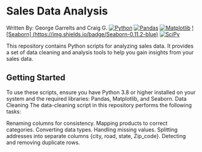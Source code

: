 # Sales Data Analysis
Written By: George Garrelts and Craig G.
[![Python](https://img.shields.io/badge/Python-3.8%2B-blue)](https://www.python.org/)
[![Pandas](https://img.shields.io/badge/Pandas-1.3.3-blue)](https://pandas.pydata.org/)
[![Matplotlib](https://img.shields.io/badge/Matplotlib-3.4.3-blue)](https://matplotlib.org/)
[![Seaborn] (https://img.shields.io/badge/Seaborn-0.11.2-blue)](https://seaborn.pydata.org/)
[![SciPy](https://img.shields.io/badge/SciPy-1.7.0-brightgreen)](https://www.scipy.org/)

This repository contains Python scripts for analyzing sales data. It provides a set of data cleaning and analysis tools to help you gain insights from your sales data.

## Getting Started

To use these scripts, ensure you have Python 3.8 or higher installed on your system and the required libraries: Pandas, Matplotlib, and Seaborn.
Data Cleaning
The data-cleaning script in this repository performs the following tasks:

Renaming columns for consistency.
Mapping products to correct categories.
Converting data types.
Handling missing values.
Splitting addresses into separate columns {city, road, state, Zip_code}.
Detecting and removing duplicate rows.




